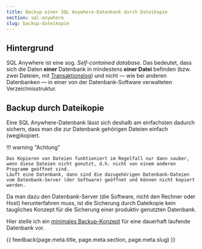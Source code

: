 ```yaml
---
title: Backup einer SQL Anywhere-Datenbank durch Dateikopie
section: sql-anywhere
slug: backup-dateikopie
---
```


## Hintergrund

SQL Anywhere ist eine sog. *Self-contained database*. Das bedeutet, dass sich die Daten **einer** Datenbank in mindestens **einer Datei** befinden (bzw. zwei Dateien, mit [Transaktionslog](../transaktionslog/)) und nicht &mdash; wie bei anderen Datenbanken &mdash; in einer von der Datenbank-Software verwalteten Verzeichnisstruktur.

## Backup durch Dateikopie

Eine SQL Anywhere-Datenbank lässt sich deshalb am einfachsten dadurch sichern, dass man die zur Datenbank gehörigen Dateien einfach (weg)kopiert.

!!! warning "Achtung"

    Das Kopieren von Dateien funktioniert im Regelfall nur dann sauber, wenn diese Dateien nicht genutzt, d.h. nicht von einem anderen Programm geöffnet sind.  
    Läuft eine Datenbank, dann sind die dazugehörigen Datenbank-Dateien vom Datenbank-Server (der Software) geöffnet und können nicht kopiert werden.

Da man dazu den Datenbank-Server (die Software, nicht den Rechner oder Host) herunterfahren muss, ist die Sicherung durch Dateikopie kein taugliches Konzept für die Sicherung einer produktiv genutzten Datenbank.

Hier stelle ich ein [minimales Backup-Konzept](../minimales-backup/) für eine dauerhaft laufende Datenbank vor.

{{ feedback(page.meta.title, page.meta.section, page.meta.slug) }}

